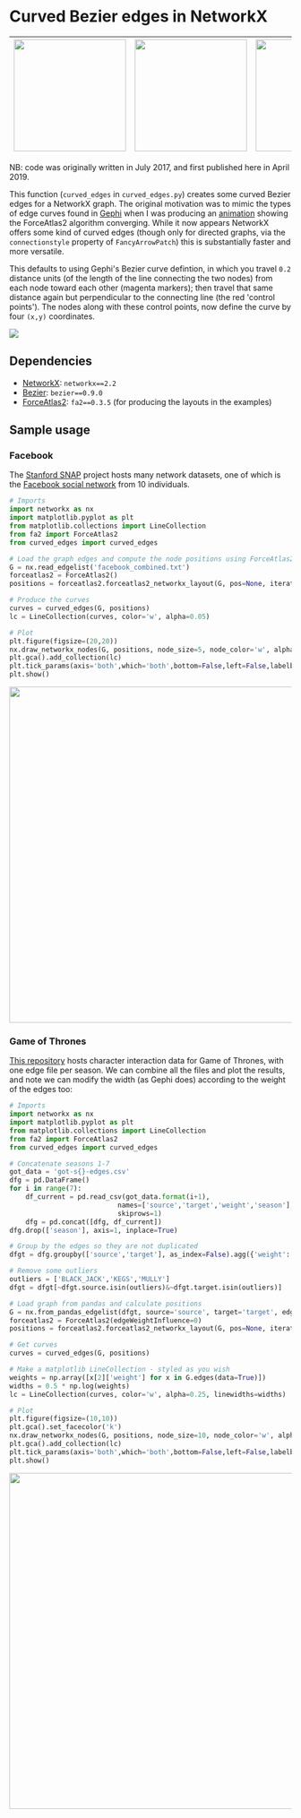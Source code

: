 # Curved Bezier edges in NetworkX

| <img src="https://github.com/beyondbeneath/bezier-curved-edges-networkx/blob/master/example-atlassian.png" height=200px> | <img src="https://github.com/beyondbeneath/bezier-curved-edges-networkx/blob/master/example-fb.png" height=200px> | <img src="https://github.com/beyondbeneath/bezier-curved-edges-networkx/blob/master/example-got.png" height=200px> |
|---|---|---|

NB: code was originally written in July 2017, and first published here in April 2019.

This function (`curved_edges` in `curved_edges.py`) creates some curved Bezier edges for a NetworkX graph. The original motivation was to mimic the types of edge curves found in [Gephi](https://gephi.org/) when I was producing an [animation](https://www.atlassian.com/blog/inside-atlassian/teamwork-data-visualization) showing the ForceAtlas2 algorithm converging. While it now appears NetworkX offers some kind of curved edges (though only for directed graphs, via the `connectionstyle` property of `FancyArrowPatch`) this is substantially faster and more versatile.

This defaults to using Gephi's Bezier curve defintion, in which you travel `0.2` distance units (of the length of the line connecting the two nodes) from each node toward each other (magenta markers); then travel that same distance again but perpendicular to the connecting line (the red 'control points'). The nodes along with these control points, now define the curve by four `(x,y)` coordinates. 

<img src="https://github.com/beyondbeneath/bezier-curved-edges-networkx/blob/master/bezier.png">

## Dependencies

* [NetworkX](https://networkx.github.io/): `networkx==2.2`
* [Bezier](https://pypi.org/project/bezier/): `bezier==0.9.0`
* [ForceAtlas2](https://github.com/bhargavchippada/forceatlas2): `fa2==0.3.5` (for producing the layouts in the examples)

## Sample usage

### Facebook

The [Stanford SNAP](https://snap.stanford.edu/index.html) project hosts many network datasets, one of which is the [Facebook social network](https://snap.stanford.edu/data/egonets-Facebook.html) from 10 individuals.

```python
# Imports
import networkx as nx
import matplotlib.pyplot as plt
from matplotlib.collections import LineCollection
from fa2 import ForceAtlas2
from curved_edges import curved_edges

# Load the graph edges and compute the node positions using ForceAtlas2
G = nx.read_edgelist('facebook_combined.txt')
forceatlas2 = ForceAtlas2()
positions = forceatlas2.forceatlas2_networkx_layout(G, pos=None, iterations=50)

# Produce the curves
curves = curved_edges(G, positions)
lc = LineCollection(curves, color='w', alpha=0.05)

# Plot
plt.figure(figsize=(20,20))
nx.draw_networkx_nodes(G, positions, node_size=5, node_color='w', alpha=0.4)
plt.gca().add_collection(lc)
plt.tick_params(axis='both',which='both',bottom=False,left=False,labelbottom=False,labelleft=False)
plt.show()
```

<img src="https://github.com/beyondbeneath/bezier-curved-edges-networkx/blob/master/example-fb.png" width=600px>

### Game of Thrones

[This repository](https://github.com/mathbeveridge/gameofthrones) hosts character interaction data for Game of Thrones, with one edge file per season. We can combine all the files and plot the results, and note we can modify the width (as Gephi does) according to the weight of the edges too:

```python
# Imports
import networkx as nx
import matplotlib.pyplot as plt
from matplotlib.collections import LineCollection
from fa2 import ForceAtlas2
from curved_edges import curved_edges

# Concatenate seasons 1-7
got_data = 'got-s{}-edges.csv'
dfg = pd.DataFrame()
for i in range(7):
	df_current = pd.read_csv(got_data.format(i+1),
                           names=['source','target','weight','season'],
                           skiprows=1)
	dfg = pd.concat([dfg, df_current])
dfg.drop(['season'], axis=1, inplace=True)

# Group by the edges so they are not duplicated
dfgt = dfg.groupby(['source','target'], as_index=False).agg({'weight':'sum'})

# Remove some outliers
outliers = ['BLACK_JACK','KEGS','MULLY']
dfgt = dfgt[~dfgt.source.isin(outliers)&~dfgt.target.isin(outliers)]

# Load graph from pandas and calculate positions
G = nx.from_pandas_edgelist(dfgt, source='source', target='target', edge_attr='weight')
forceatlas2 = ForceAtlas2(edgeWeightInfluence=0)
positions = forceatlas2.forceatlas2_networkx_layout(G, pos=None, iterations=1000)

# Get curves
curves = curved_edges(G, positions)

# Make a matplotlib LineCollection - styled as you wish
weights = np.array([x[2]['weight'] for x in G.edges(data=True)])
widths = 0.5 * np.log(weights)
lc = LineCollection(curves, color='w', alpha=0.25, linewidths=widths)

# Plot
plt.figure(figsize=(10,10))
plt.gca().set_facecolor('k')
nx.draw_networkx_nodes(G, positions, node_size=10, node_color='w', alpha=0.5)
plt.gca().add_collection(lc)
plt.tick_params(axis='both',which='both',bottom=False,left=False,labelbottom=False,labelleft=False)
plt.show()
```

<img src="https://github.com/beyondbeneath/bezier-curved-edges-networkx/blob/master/example-got.png" width=600px>
